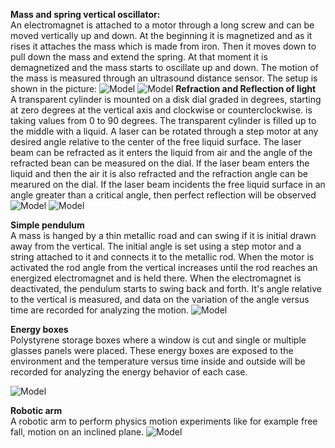 **Mass and spring vertical oscillator:**   
    An electromagnet is attached to a motor through a long screw and can be moved vertically up and down.  At the beginning it is magnetized and as it rises 
    it attaches the mass which is made from iron.  Then it moves down to pull down the mass and extend the spring.  At that moment it is 
    demagnetized and the mass starts to oscillate up and down. The motion of the mass is measured through an ultrasound distance sensor.
    The setup is shown in the picture:
    ![Model](https://github.com/totheworld2004/DIY-Physics-IoT/blob/main/spring%20oscillator1.jpg)
![Model](https://github.com/totheworld2004/DIY-Physics-IoT/blob/main/spring%20oscillator2.jpg
)
**Refraction and Reflection of light**   
    A transparent cylinder is mounted on a disk dial graded in degrees, starting at zero degrees at the vertical axis and clockwise or counterclockwise.
    is taking values from 0 to 90 degrees.  The transparent cylinder is filled up to the middle with a liquid. A laser can be rotated through a step motor
    at any desired angle relative to the center of the free liquid surface.  The laser beam can be refracted as it enters the liquid from air and the angle 
    of the refracted bean can be measured on the dial.  If the laser beam enters the liquid and then the air it is also refracted and the refraction
    angle can be mearured on the dial.  If the laser beam incidents the free liquid surface in an angle greater than a critical angle, then perfect 
    reflection will be observed
![Model](https://github.com/totheworld2004/DIY-Physics-IoT/blob/main/light%20refraction%20reflection.jpg)
![Model]( https://github.com/totheworld2004/DIY-Physics-IoT/blob/main/light%20refraction%20reflection2.jpg)

**Simple pendulum**   
    A mass is hanged by a thin metallic road and can swing if it is initial drawn away from the vertical.  The initial angle is set using a step 
    motor and a string attached to it and connects it to the metallic rod.  When the motor is activated the rod angle from the vertical increases
    until the rod reaches an energized electromagnet and is held there. When the electromagnet is deactivated, the pendulum starts to swing back 
    and forth.  It's angle relative to the vertical is measured, and  data on the variation of the angle versus time are recorded for analyzing
    the motion.
![Model](https://github.com/totheworld2004/DIY-Physics-IoT/blob/main/pendulum.jpg)


**Energy boxes**   
Polystyrene storage boxes where a window is cut and single or multiple glasses panels were placed.  These energy boxes are exposed to the
environment and the temperature versus time inside and outside will be recorded for analyzing the energy behavior of each case.

![Model](https://github.com/totheworld2004/DIY-Physics-IoT/blob/main/heat%20energy%20boxes.jpg)

**Robotic arm**   
A robotic arm to perform physics motion experiments like for example free fall, motion on an inclined plane.
![Model](https://github.com/totheworld2004/DIY-Physics-IoT/blob/main/robotic%20arm.jpg)
    


